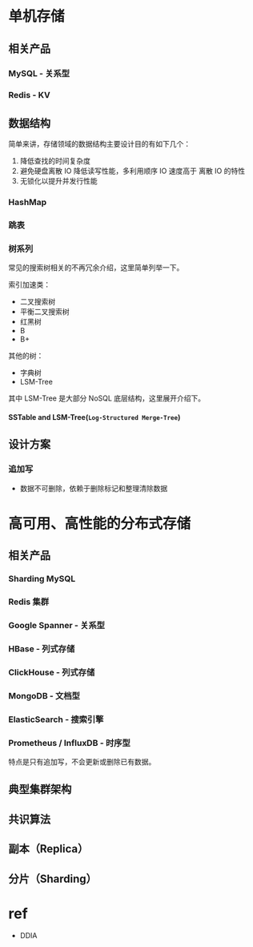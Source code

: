 # 单机存储

## 相关产品

### MySQL - 关系型

### Redis - KV

## 数据结构

简单来讲，存储领域的数据结构主要设计目的有如下几个：
1. 降低查找的时间复杂度
2. 避免硬盘离散 IO 降低读写性能，多利用顺序 IO 速度高于 离散 IO 的特性
3. 无锁化以提升并发行性能

### HashMap

### 跳表

### 树系列

常见的搜索树相关的不再冗余介绍，这里简单列举一下。

索引加速类：
- 二叉搜索树
- 平衡二叉搜索树
- 红黑树
- B
- B+

其他的树：
- 字典树
- LSM-Tree

其中 LSM-Tree 是大部分 NoSQL 底层结构，这里展开介绍下。

#### SSTable and LSM-Tree(`Log-Structured Merge-Tree`)

## 设计方案

### 追加写

- 数据不可删除，依赖于删除标记和整理清除数据


# 高可用、高性能的分布式存储

## 相关产品

### Sharding MySQL

### Redis 集群

### Google Spanner - 关系型

### HBase - 列式存储

### ClickHouse - 列式存储

### MongoDB - 文档型

### ElasticSearch - 搜索引擎

### Prometheus / InfluxDB - 时序型

特点是只有追加写，不会更新或删除已有数据。

## 典型集群架构

## 共识算法

## 副本（Replica）

## 分片（Sharding）

# ref
- DDIA